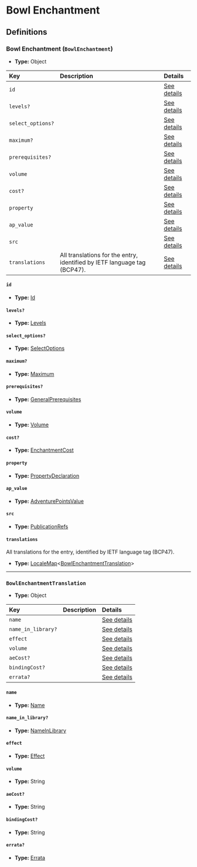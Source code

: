 # Bowl Enchantment

## Definitions

### <a name="BowlEnchantment"></a> Bowl Enchantment (`BowlEnchantment`)

- **Type:** Object

Key | Description | Details
:-- | :-- | :--
`id` |  | <a href="#BowlEnchantment/id">See details</a>
`levels?` |  | <a href="#BowlEnchantment/levels">See details</a>
`select_options?` |  | <a href="#BowlEnchantment/select_options">See details</a>
`maximum?` |  | <a href="#BowlEnchantment/maximum">See details</a>
`prerequisites?` |  | <a href="#BowlEnchantment/prerequisites">See details</a>
`volume` |  | <a href="#BowlEnchantment/volume">See details</a>
`cost?` |  | <a href="#BowlEnchantment/cost">See details</a>
`property` |  | <a href="#BowlEnchantment/property">See details</a>
`ap_value` |  | <a href="#BowlEnchantment/ap_value">See details</a>
`src` |  | <a href="#BowlEnchantment/src">See details</a>
`translations` | All translations for the entry, identified by IETF language tag (BCP47). | <a href="#BowlEnchantment/translations">See details</a>

#### <a name="BowlEnchantment/id"></a> `id`

- **Type:** <a href="#Id">Id</a>

#### <a name="BowlEnchantment/levels"></a> `levels?`

- **Type:** <a href="#Levels">Levels</a>

#### <a name="BowlEnchantment/select_options"></a> `select_options?`

- **Type:** <a href="#SelectOptions">SelectOptions</a>

#### <a name="BowlEnchantment/maximum"></a> `maximum?`

- **Type:** <a href="#Maximum">Maximum</a>

#### <a name="BowlEnchantment/prerequisites"></a> `prerequisites?`

- **Type:** <a href="../_Prerequisite.md#GeneralPrerequisites">GeneralPrerequisites</a>

#### <a name="BowlEnchantment/volume"></a> `volume`

- **Type:** <a href="#Volume">Volume</a>

#### <a name="BowlEnchantment/cost"></a> `cost?`

- **Type:** <a href="#EnchantmentCost">EnchantmentCost</a>

#### <a name="BowlEnchantment/property"></a> `property`

- **Type:** <a href="#PropertyDeclaration">PropertyDeclaration</a>

#### <a name="BowlEnchantment/ap_value"></a> `ap_value`

- **Type:** <a href="#AdventurePointsValue">AdventurePointsValue</a>

#### <a name="BowlEnchantment/src"></a> `src`

- **Type:** <a href="../source/_PublicationRef.md#PublicationRefs">PublicationRefs</a>

#### <a name="BowlEnchantment/translations"></a> `translations`

All translations for the entry, identified by IETF language tag (BCP47).

- **Type:** <a href="../_LocaleMap.md#LocaleMap">LocaleMap</a>&lt;<a href="#BowlEnchantmentTranslation">BowlEnchantmentTranslation</a>&gt;

---

### <a name="BowlEnchantmentTranslation"></a> `BowlEnchantmentTranslation`

- **Type:** Object

Key | Description | Details
:-- | :-- | :--
`name` |  | <a href="#BowlEnchantmentTranslation/name">See details</a>
`name_in_library?` |  | <a href="#BowlEnchantmentTranslation/name_in_library">See details</a>
`effect` |  | <a href="#BowlEnchantmentTranslation/effect">See details</a>
`volume` |  | <a href="#BowlEnchantmentTranslation/volume">See details</a>
`aeCost?` |  | <a href="#BowlEnchantmentTranslation/aeCost">See details</a>
`bindingCost?` |  | <a href="#BowlEnchantmentTranslation/bindingCost">See details</a>
`errata?` |  | <a href="#BowlEnchantmentTranslation/errata">See details</a>

#### <a name="BowlEnchantmentTranslation/name"></a> `name`

- **Type:** <a href="#Name">Name</a>

#### <a name="BowlEnchantmentTranslation/name_in_library"></a> `name_in_library?`

- **Type:** <a href="#NameInLibrary">NameInLibrary</a>

#### <a name="BowlEnchantmentTranslation/effect"></a> `effect`

- **Type:** <a href="#Effect">Effect</a>

#### <a name="BowlEnchantmentTranslation/volume"></a> `volume`

- **Type:** String

#### <a name="BowlEnchantmentTranslation/aeCost"></a> `aeCost?`

- **Type:** String

#### <a name="BowlEnchantmentTranslation/bindingCost"></a> `bindingCost?`

- **Type:** String

#### <a name="BowlEnchantmentTranslation/errata"></a> `errata?`

- **Type:** <a href="../source/_Erratum.md#Errata">Errata</a>
